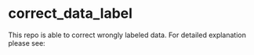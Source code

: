 # correct_data_label

This repo is able to correct wrongly labeled data. 
For detailed explanation please see:
